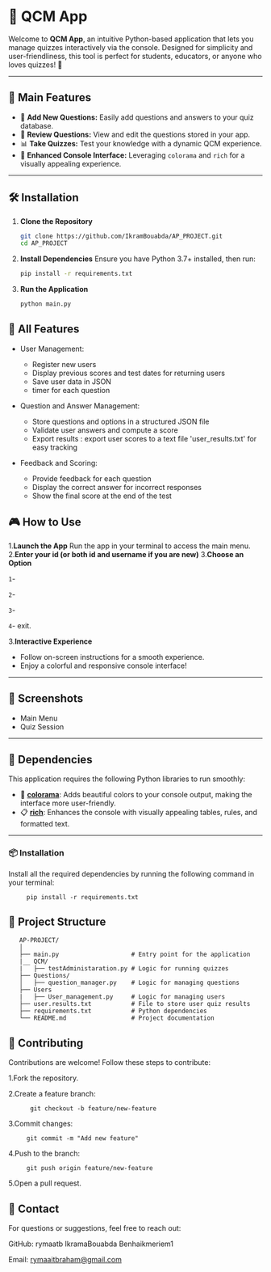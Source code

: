 # 📝 QCM App

Welcome to **QCM App**, an intuitive Python-based application that lets you manage quizzes interactively via the console. Designed for simplicity and user-friendliness, this tool is perfect for students, educators, or anyone who loves quizzes! 🎉

---

## 🌟 Main Features

- 🚀 **Add New Questions:** Easily add questions and answers to your quiz database.
- 📜 **Review Questions:** View and edit the questions stored in your app.
- 📊 **Take Quizzes:** Test your knowledge with a dynamic QCM experience.
- 🎨 **Enhanced Console Interface:** Leveraging `colorama` and `rich` for a visually appealing experience.

---

## 🛠️ Installation

1. **Clone the Repository**
   ```bash
   git clone https://github.com/IkramBouabda/AP_PROJECT.git
   cd AP_PROJECT
   ```
2. **Install Dependencies**
   Ensure you have Python 3.7+ installed, then run:
   ```bash
   pip install -r requirements.txt
   ```
3. **Run the Application**
   ```bash
   python main.py
   ```

## 🌟 All Features

- User Management:

  - Register new users
  - Display previous scores and test dates for returning users
  - Save user data in JSON
  - timer for each question

- Question and Answer Management:

  - Store questions and options in a structured JSON file
  - Validate user answers and compute a score
  - Export results : export user scores to a text file 'user_results.txt' for easy tracking

- Feedback and Scoring:

  - Provide feedback for each question
  - Display the correct answer for incorrect responses
  - Show the final score at the end of the test

## 🎮 How to Use

1.**Launch the App**
Run the app in your terminal to access the main menu. 2.**Enter your id (or both id and username if you are new)** 3.**Choose an Option**

`1`-

`2`-

`3`-

`4`- exit.

3.**Interactive Experience**

- Follow on-screen instructions for a smooth experience.
- Enjoy a colorful and responsive console interface!

---

## 📸 Screenshots

- Main Menu
- Quiz Session

---

## 🛑 Dependencies

This application requires the following Python libraries to run smoothly:

- 🎨 **[colorama](https://pypi.org/project/colorama/)**: Adds beautiful colors to your console output, making the interface more user-friendly.
- 📋 **[rich](https://pypi.org/project/rich/)**: Enhances the console with visually appealing tables, rules, and formatted text.

---

### 📦 Installation

Install all the required dependencies by running the following command in your terminal:

         pip install -r requirements.txt

## 📂 Project Structure

       AP-PROJECT/
       │
       ├── main.py                    # Entry point for the application
       |__ QCM/
       |   ├── testAdministaration.py # Logic for running quizzes
       ├── Questions/
       │   ├── question_manager.py    # Logic for managing questions
       ├── Users
       |   ├── User_management.py     # Logic for managing users
       ├── user.results.txt           # File to store user quiz results
       ├── requirements.txt           # Python dependencies
       └── README.md                  # Project documentation

## 🤝 Contributing

Contributions are welcome! Follow these steps to contribute:

1.Fork the repository.

2.Create a feature branch:

          git checkout -b feature/new-feature

3.Commit changes:

         git commit -m "Add new feature"

4.Push to the branch:

         git push origin feature/new-feature

5.Open a pull request.

## 📧 Contact

For questions or suggestions, feel free to reach out:

GitHub: rymaatb IkramaBouabda Benhaikmeriem1

Email: rymaaitbraham@gmail.com
